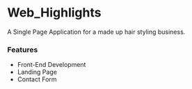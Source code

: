 # Web_Highlights
A Single Page Application for a made up  hair styling business.
### Features
* Front-End Development
* Landing Page
* Contact Form
